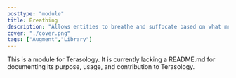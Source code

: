```yaml
---
posttype: "module" 
title: Breathing
description: "Allows entities to breathe and suffocate based on what mediums they are in."
cover: "./cover.png"
tags: ["Augment","Library"]
---
```

This is a module for Terasology. It is currently lacking a README.md for documenting its purpose, usage, and contribution to Terasology.